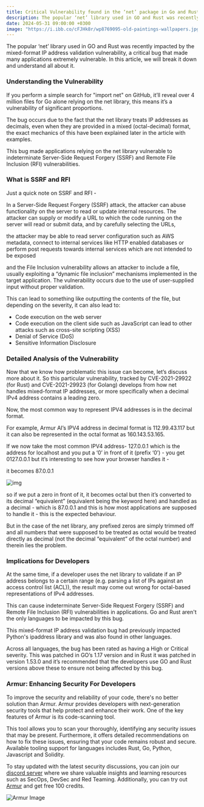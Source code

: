 ```yaml
---
title: Critical Vulnerability found in the ‘net’ package in Go and Rust.
description: The popular ‘net’ library used in GO and Rust was recently impacted by the mixed-format IP address validation vulnerability, a critical bug that made many applications extremely vulnerable. In this article, we will break it down and understand all about it.
date: 2024-05-31 09:00:00 +0300
image: "https://i.ibb.co/cFJHk8r/wp8769095-old-paintings-wallpapers.jpg"
---
```


The popular ‘net’ library used in GO and Rust was recently impacted by the mixed-format IP address validation vulnerability, a critical bug that made many applications extremely vulnerable. In this article, we will break it down and understand all about it.

### Understanding the Vulnerability

If you perform a simple search for "import net" on GitHub, it’ll reveal over 4 million files for Go alone relying on the net library, this means it’s a vulnerability of significant proportions.

The bug occurs due to the fact that the net library treats IP addresses as decimals, even when they are provided in a mixed (octal-decimal) format, the exact mechanics of this have been explained later in the article with examples.

This bug made applications relying on the net library vulnerable to indeterminate Server-Side Request Forgery (SSRF) and Remote File Inclusion (RFI) vulnerabilities.

### What is SSRF and RFI

Just a quick note on SSRF and RFI -

In a Server-Side Request Forgery (SSRF) attack, the attacker can abuse functionality on the server to read or update internal resources. The attacker can supply or modify a URL to which the code running on the server will read or submit data, and by carefully selecting the URLs, 

the attacker may be able to read server configuration such as AWS metadata, connect to internal services like HTTP enabled databases or perform post requests towards internal services which are not intended to be exposed

and the File Inclusion vulnerability allows an attacker to include a file, usually exploiting a “dynamic file inclusion” mechanisms implemented in the target application. The vulnerability occurs due to the use of user-supplied input without proper validation.

This can lead to something like outputting the contents of the file, but depending on the severity, it can also lead to:

- Code execution on the web server
- Code execution on the client side such as JavaScript can lead to other attacks such as cross-site scripting (XSS)
- Denial of Service (DoS)
- Sensitive Information Disclosure

### Detailed Analysis of the Vulnerability

Now that we know how problematic this issue can become, let’s discuss more about it. So this particular vulnerability, tracked by CVE-2021-29922 (for Rust) and CVE-2021-29923 (for Golang) develops from how net handles mixed-format IP addresses, or more specifically when a decimal IPv4 address contains a leading zero.

Now, the most common way to represent IPV4 addresses is in the decimal format.

For example, Armur AI’s IPV4 address in decimal format is 112.99.43.117 but it can also be represented in the octal format as 160.143.53.165.

If we now take the most common IPV4 address- 127.0.0.1 which is the address for localhost and you put a ‘0’ in front of it (prefix ‘0’) - you get 0127.0.0.1 but it’s interesting to see how your browser handles it -

it becomes 87.0.0.1

![img](https://i.imgur.com/T4RY5Lv.png)

so if we put a zero in front of it, it becomes octal but then it’s converted to its decimal “equivalent” (equivalent being the keyword here) and handled as a decimal - which is 87.0.0.1 and this is how most applications are supposed to handle it - this is the expected behaviour.

But in the case of the net library, any prefixed zeros are simply trimmed off and all numbers that were supposed to be treated as octal would be treated directly as decimal (not the decimal “equivalent” of the octal number) and therein lies the problem.

### Implications for Developers

At the same time, if a developer uses the net library to validate if an IP address belongs to a certain range (e.g. parsing a list of IPs against an access control list (ACL)), the result may come out wrong for octal-based representations of IPv4 addresses.

This can cause indeterminate Server-Side Request Forgery (SSRF) and Remote File Inclusion (RFI) vulnerabilities in applications.
Go and Rust aren't the only languages to be impacted by this bug.

This mixed-format IP address validation bug had previously impacted Python's ipaddress library and was also found in other languages.

Across all languages, the bug has been rated as having a High or Critical severity.
This was patched in GO’s 1.17 version and in Rust it was patched in version 1.53.0 and it’s recommended that the developers use GO and Rust versions above these to ensure not being affected by this bug.

### Armur: Enhancing Security For Developers 
To improve the security and reliability of your code, there's no better solution than Armur. Armur provides developers with next-generation security tools that help protect and enhance their work. One of the key features of Armur is its code-scanning tool. 

This tool allows you to scan your  thoroughly, identifying any security issues that may be present. Furthermore, it offers detailed recommendations on how to fix these issues, ensuring that your code remains robust and secure. Available tooling support for languages includes Rust, Go, Python, Javascript and Solidity.

To stay updated with the latest security discussions, you can join our [discord server](https://discord.gg/f9V7Z33P) where we share valuable insights and learning resources such as SecOps, DevSec and Red Teaming. Additionally, you can try out [Armur](https://armur.ai) and get free 100 credits.

![Armur Image](https://i.imgur.com/q14I8yd.png)
